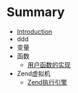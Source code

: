 # Summary

* [Introduction](README.md)
* ddd
* 变量
* 函数
   * [用户函数的实现](yong_hu_han_shu_de_shi_xian.md)
* Zend虚拟机
   * [Zend执行引擎](zend_executor.md)

